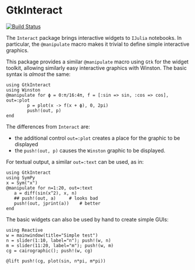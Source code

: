 # GtkInteract

[![Build Status](https://travis-ci.org/jverzani/GtkInteract.jl.svg?branch=master)](https://travis-ci.org/jverzani/GtkInteract.jl)

The `Interact` package brings interactive widgets to `IJulia`
notebooks. In particular, the `@manipulate` macro makes it trivial to
define simple interactive graphics.

This package provides a similar `@manipulate` macro using `Gtk` for
the widget toolkit, allowing similarly easy interactive graphics with
Winston. The basic syntax is *almost* the same:

```
using GtkInteract
using Winston
@manipulate for ϕ = 0:π/16:4π, f = [:sin => sin, :cos => cos], out=:plot
	    p = plot(x -> f(x + ϕ), 0, 2pi)
	    push!(out, p)
end
```

The differences from `Interact` are:

* the additional control `out=:plot` creates a place for the graphic to be displayed 
* the `push!(out, p)` causes the `Winston` graphic to be displayed.

For textual output, a similar `out=:text` can be used, as in:

```
using GtkInteract
using SymPy
x = Sym("x")
@manipulate for n=1:20, out=:text
   a = diff(sin(x^2), x, n)
   ## push!(out, a)		# looks bad
   push!(out, jprint(a))	# better
end
```

The basic widgets can also be used by hand to create simple GUIs:

```
using Reactive
w = mainwindow(title="Simple test")
n = slider(1:10, label="n"); push!(w, n)
m = slider(11:20, label="m"); push!(w, m)
cg = cairographic(); push!(w, cg)

@lift push!(cg, plot(sin, n*pi, m*pi))
```
